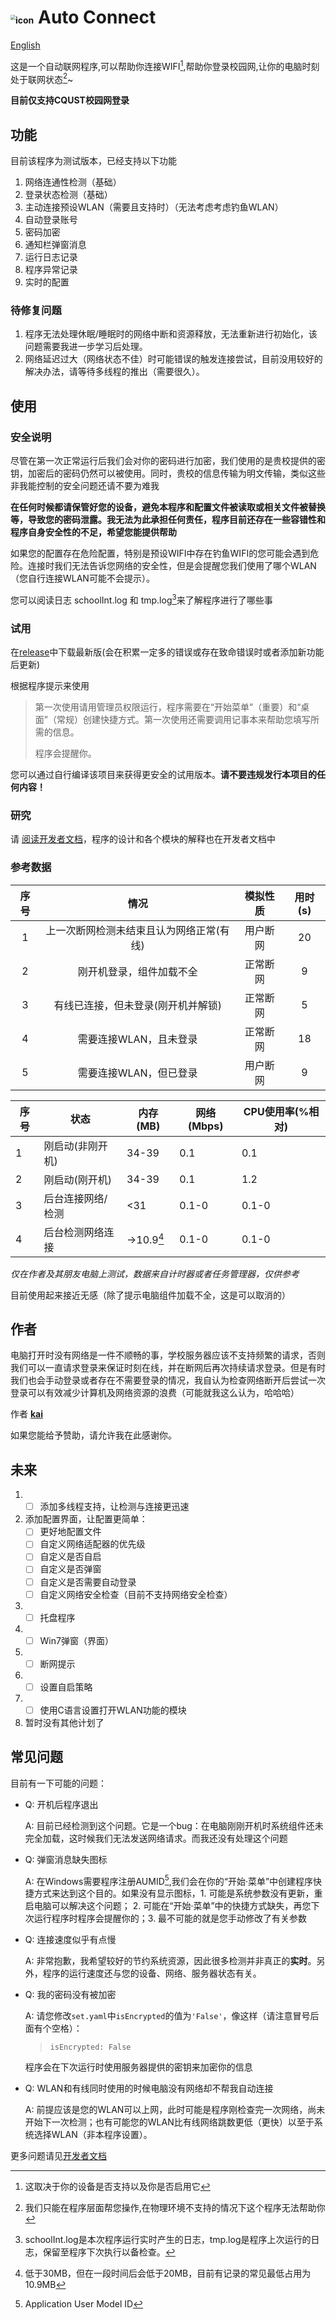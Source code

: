 # <img src="./resources/icon.ico" alt="icon" style="zoom:50%;" /> Auto Connect

[English](./readme_EN.md)

这是一个自动联网程序,可以帮助你连接WIFI[^1],帮助你登录校园网,让你的电脑时刻处于联网状态[^2]~  

**目前仅支持CQUST校园网登录**  



## 功能

目前该程序为测试版本，已经支持以下功能

1.  网络连通性检测（基础）
2.  登录状态检测（基础）
3.  主动连接预设WLAN（需要且支持时）（无法考虑考虑钓鱼WLAN）
4.  自动登录账号
5.  密码加密
6.  通知栏弹窗消息
7.  运行日志记录
8.  程序异常记录
9.  实时的配置

### 待修复问题
1. 程序无法处理休眠/睡眠时的网络中断和资源释放，无法重新进行初始化，该问题需要我进一步学习后处理。
2. 网络延迟过大（网络状态不佳）时可能错误的触发连接尝试，目前没用较好的解决办法，请等待多线程的推出（需要很久）。

## 使用

### 安全说明

尽管在第一次正常运行后我们会对你的密码进行加密，我们使用的是贵校提供的密钥，加密后的密码仍然可以被使用。同时，贵校的信息传输为明文传输，类似这些非我能控制的安全问题还请不要为难我

**在任何时候都请保管好您的设备，避免本程序和配置文件被读取或相关文件被替换等，导致您的密码泄露。我无法为此承担任何责任，程序目前还存在一些容错性和程序自身安全性的不足，希望您能提供帮助**

如果您的配置存在危险配置，特别是预设WIFI中存在钓鱼WIFI的您可能会遇到危险。连接时我们无法告诉您网络的安全性，但是会提醒您我们使用了哪个WLAN（您自行连接WLAN可能不会提示）。

您可以阅读日志 schoolInt.log 和 tmp.log[^log]来了解程序进行了哪些事

[^log]: schoolInt.log是本次程序运行实时产生的日志，tmp.log是程序上次运行的日志，保留至程序下次执行以备检查。

### 试用

在[release](https://github.com/kaivictor/AutoConnect/releases)中下载最新版(会在积累一定多的错误或存在致命错误时或者添加新功能后更新)

根据程序提示来使用

> 第一次使用请用管理员权限运行，程序需要在“开始菜单”（重要）和“桌面”（常规）创建快捷方式。第一次使用还需要调用记事本来帮助您填写所需的信息。
>
> 程序会提醒你。

您可以通过自行编译该项目来获得更安全的试用版本。**请不要违规发行本项目的任何内容！**

### 研究

请 [阅读开发者文档](develop.md)，程序的设计和各个模块的解释也在开发者文档中

### 参考数据

| 序号 |                   情况                   | 模拟性质 | 用时(s) |
| :--: | :--------------------------------------: | :------: | :-----: |
|  1   | 上一次断网检测未结束且认为网络正常(有线) | 用户断网 |   20    |
|  2   |         刚开机登录，组件加载不全         | 正常断网 |    9    |
|  3   |    有线已连接，但未登录(刚开机并解锁)    | 正常断网 |    5    |
|  4   |          需要连接WLAN，且未登录          | 正常断网 |   18    |
|  5   |          需要连接WLAN，但已登录          | 用户断网 |    9    |

| 序号 | 状态              | 内存(MB)      | 网络(Mbps) | CPU使用率(%相对) |
| ---- | ----------------- | ------------- | ---------- | ---------------- |
| 1    | 刚启动(非刚开机)  | 34-39         | 0.1        | 0.1              |
| 2    | 刚启动(刚开机)    | 34-39         | 0.1        | 1.2              |
| 3    | 后台连接网络/检测 | <31           | 0.1-0      | 0.1-0            |
| 4    | 后台检测网络连接  | ->10.9[^最低] | 0.1-0      | 0.1-0            |

*仅在作者及其朋友电脑上测试，数据来自计时器或者任务管理器，仅供参考*

目前使用起来接近无感（除了提示电脑组件加载不全，这是可以取消的）

## 作者

电脑打开时没有网络是一件不顺畅的事，学校服务器应该不支持频繁的请求，否则我们可以一直请求登录来保证时刻在线，并在断网后再次持续请求登录。但是有时我们也会手动登录或者存在不需要登录的情况，我自认为检查网络断开后尝试一次登录可以有效减少计算机及网络资源的浪费（可能就我这么认为，哈哈哈）

作者 [**kai**](https://github.com/kaivictor)

如果您能给予赞助，请允许我在此感谢你。

## 未来

1. - [ ] 添加多线程支持，让检测与连接更迅速
2. 添加配置界面，让配置更简单：
   - [ ] 更好地配置文件
   - [ ] 自定义网络适配器的优先级
   - [ ] 自定义是否自启
   - [ ] 自定义是否弹窗
   - [ ] 自定义是否需要自动登录
   - [ ] 自定义网络安全检查（目前不支持网络安全检查）
3. - [ ] 托盘程序
4. - [ ] Win7弹窗（界面）
5. - [ ] 断网提示
6. - [ ] 设置自启策略
7. - [ ] 使用C语言设置打开WLAN功能的模块
8.  暂时没有其他计划了

## 常见问题

目前有一下可能的问题：

* Q: 开机后程序退出

  A: 目前已经检测到这个问题。它是一个bug：在电脑刚刚开机时系统组件还未完全加载，这时候我们无法发送网络请求。而我还没有处理这个问题

* Q: 弹窗消息缺失图标

  A: 在Windows需要程序注册AUMID[^AUMID],我们会在你的“开始·菜单”中创建程序快捷方式来达到这个目的。如果没有显示图标，1. 可能是系统参数没有更新，重启电脑可以解决这个问题； 2.  可能在“开始·菜单”中的快捷方式缺失，再您下次运行程序时程序会提醒你的；3. 最不可能的就是您手动修改了有关参数

* Q: 连接速度似乎有点慢

  A: 非常抱歉，我希望较好的节约系统资源，因此很多检测并非真正的**实时**。另外，程序的运行速度还与您的设备、网络、服务器状态有关。

* Q: 我的密码没有被加密

  A: 请您修改<code>set.yaml</code>中<code>isEncrypted</code>的值为<code>'False'</code>，像这样（请注意冒号后面有个空格）：

  > <code>isEncrypted: False</code>

  程序会在下次运行时使用服务器提供的密钥来加密你的信息
  
* Q: WLAN和有线同时使用的时候电脑没有网络却不帮我自动连接

  A: 前提应该是您的WLAN可以上网，此时可能是程序刚检查完一次网络，尚未开始下一次检测；也有可能您的WLAN比有线网络跳数更低（更快）以至于系统选择WLAN（非本程序设置）。

更多问题请见[开发者文档](./develop.md)




[^1]: 这取决于你的设备是否支持以及你是否启用它

[^2]: 我们只能在程序层面帮您操作,在物理环境不支持的情况下这个程序无法帮助你
[^AUMID]: Application User Model ID
[^最低]: 低于30MB，但在一段时间后会低于20MB，目前有记录的常见最低占用为10.9MB

[img, icon]: 很抱歉，这张图是在米游社获取的，我使用了很多工具都找不到他的作者，还请作者联系我并希望作者允许我使用它



